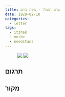 ```yaml
---
title: טרם תומלל - משה כותב
date: 1929-02-10
categories:
  - letter
tags:
  - itzhak
  - moshe
  - needstans
---
```


<figure class="half">
    <a  href="/haskindocs/assets/images/1929-02-10-moshe-1.jpg">
    <img src="/haskindocs/assets/images/1929-02-10-moshe-1.jpg"></a>
    <a  href="/haskindocs/assets/images/1929-02-10-moshe-2.jpg">
    <img src="/haskindocs/assets/images/1929-02-10-moshe-2.jpg"></a>
</figure>

## תרגום

## מקור

